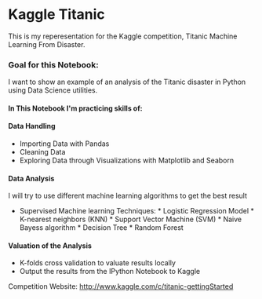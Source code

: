 # Kaggle Titanic
This is my reperesentation for the Kaggle competition, Titanic Machine Learning From Disaster.

### Goal for this Notebook:
I want to show an example of an analysis of the Titanic disaster in Python using Data Science utilities. 

#### In This Notebook I'm practicing skills of:
#### Data Handling
*   Importing Data with Pandas
*   Cleaning Data
*   Exploring Data through Visualizations with Matplotlib and Seaborn

#### Data Analysis
I will try to use different machine learning algorithms to get the best result
*    Supervised Machine learning Techniques:
    *   Logistic Regression Model
    *   K-nearest neighbors (KNN)
    *   Support Vector Machine (SVM)
    *   Naive Bayess algorithm
    *   Decision Tree
    *   Random Forest

#### Valuation of the Analysis
*   K-folds cross validation to valuate results locally
*   Output the results from the IPython Notebook to Kaggle


Competition Website: http://www.kaggle.com/c/titanic-gettingStarted
